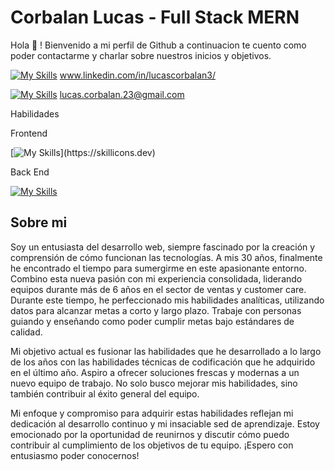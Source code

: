 <h1>Corbalan Lucas - Full Stack MERN  </h1> 

Hola 👋 ! Bienvenido a mi perfil de Github a continuacion te cuento como poder contactarme y charlar sobre nuestros inicios y objetivos. 

[![My Skills](https://skillicons.dev/icons?i=linkedin)](https://skillicons.dev) www.linkedin.com/in/lucascorbalan3/

[![My Skills](https://skillicons.dev/icons?i=gmail)](https://skillicons.dev) lucas.corbalan.23@gmail.com

Habilidades  

Frontend 

[![My Skills](https://skillicons.dev/icons?i=js,html,css,bootstrap,c,react,tailwind,vite,)](https://skillicons.dev)

Back End 

[![My Skills](https://skillicons.dev/icons?i=js,mongodb,express,nodejs,mysql,nextjs	)](https://skillicons.dev)

<h2>Sobre mi</h2> 

Soy un entusiasta del desarrollo web, siempre fascinado por la creación y comprensión de cómo funcionan las tecnologías. A mis 30 años, finalmente he encontrado el tiempo para sumergirme en este apasionante entorno. Combino esta nueva pasión con mi experiencia consolidada, liderando equipos durante más de 6 años en el sector de ventas y customer care. Durante este tiempo, he perfeccionado mis habilidades analíticas, utilizando datos para alcanzar metas a corto y largo plazo. Trabaje con personas guiando y enseñando como poder cumplir metas bajo estándares de calidad.

Mi objetivo actual es fusionar las habilidades que he desarrollado a lo largo de los años con las habilidades técnicas de codificación que he adquirido en el último año. Aspiro a ofrecer soluciones frescas y modernas a un nuevo equipo de trabajo. No solo busco mejorar mis habilidades, sino también contribuir al éxito general del equipo.

Mi enfoque y compromiso para adquirir estas habilidades reflejan mi dedicación al desarrollo continuo y mi insaciable sed de aprendizaje. Estoy emocionado por la oportunidad de reunirnos y discutir cómo puedo contribuir al cumplimiento de los objetivos de tu equipo. ¡Espero con entusiasmo poder conocernos!



<!---
LucasCorbalan3/LucasCorbalan3 is a ✨ special ✨ repository because its `README.md` (this file) appears on your GitHub profile.
You can click the Preview link to take a look at your changes.
--->
